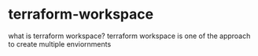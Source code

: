 # terraform-workspace
what is terraform workspace?
terraform workspace is one of the approach to create multiple enviornments
